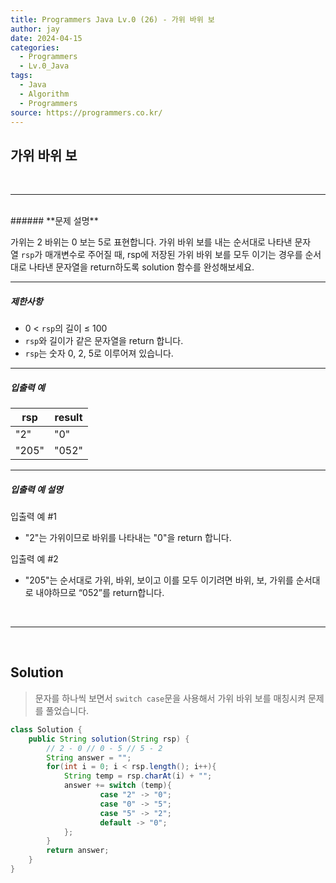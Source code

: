 ```yaml
---
title: Programmers Java Lv.0 (26) - 가위 바위 보
author: jay
date: 2024-04-15
categories:
  - Programmers
  - Lv.0_Java
tags:
  - Java
  - Algorithm
  - Programmers
source: https://programmers.co.kr/
---
```

## **가위 바위 보**

<br />

---

<br/>
###### **문제 설명**

가위는 2 바위는 0 보는 5로 표현합니다. 가위 바위 보를 내는 순서대로 나타낸 문자열 `rsp`가 매개변수로 주어질 때, rsp에 저장된 가위 바위 보를 모두 이기는 경우를 순서대로 나타낸 문자열을 return하도록 solution 함수를 완성해보세요.

---

##### **제한사항**

- 0 < `rsp`의 길이 ≤ 100
- `rsp`와 길이가 같은 문자열을 return 합니다.
- `rsp`는 숫자 0, 2, 5로 이루어져 있습니다.

---

##### **입출력 예**

|rsp|result|
|---|---|
|"2"|"0"|
|"205"|"052"|

---

##### **입출력 예 설명**

입출력 예 #1

- "2"는 가위이므로 바위를 나타내는 "0"을 return 합니다.

입출력 예 #2

- "205"는 순서대로 가위, 바위, 보이고 이를 모두 이기려면 바위, 보, 가위를 순서대로 내야하므로 “052”를 return합니다.


<br />

---

<br/>

## **Solution**

> 문자를 하나씩 보면서 `switch case`문을 사용해서 가위 바위 보를 매칭시켜 문제를 풀었습니다.

```java
class Solution {
    public String solution(String rsp) {
        // 2 - 0 // 0 - 5 // 5 - 2
        String answer = "";
        for(int i = 0; i < rsp.length(); i++){
            String temp = rsp.charAt(i) + "";
            answer += switch (temp){
                    case "2" -> "0";
                    case "0" -> "5";
                    case "5" -> "2";
                    default -> "0";
            };
        }
        return answer;
    }
}
```